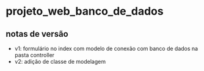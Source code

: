 # projeto_web_banco_de_dados

## notas de versão
- v1: formulário no index com modelo de conexão com banco de dados na pasta controller
- v2: adição de classe de modelagem
 
